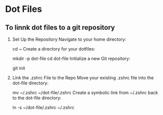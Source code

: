 # Dot Files


## To linnk dot files to a git repository

1. Set Up the Repository
Navigate to your home directory:


    cd ~
Create a directory for your dotfiles:


    mkdir -p dot-file
    cd dot-file
Initialize a new Git repository:


    git init
2. Link the .zshrc File to the Repo
Move your existing .zshrc file into the dot-file directory:


    mv ~/.zshrc ~/dot-file/.zshrc
Create a symbolic link from ~/.zshrc back to the dot-file directory:


    ln -s ~/dot-file/.zshrc ~/.zshrc
